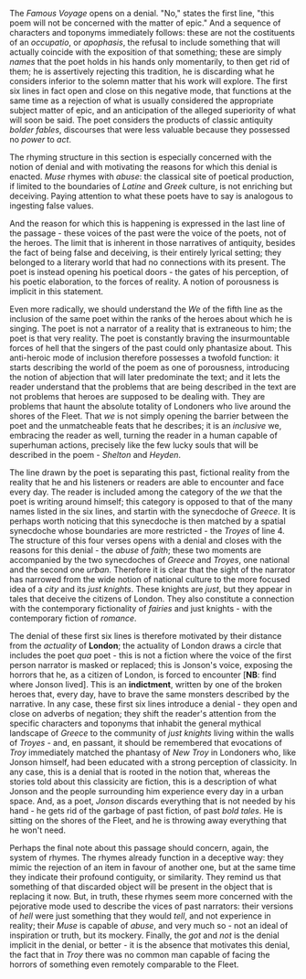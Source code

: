 The _Famous Voyage_ opens on a denial. "No," states the first line, "this poem will not be concerned with the matter of epic." And a sequence of characters and toponyms immediately follows: these are not the costituents of an _occupatio_, or _apophasis_, the refusal to include something that will actually coincide with the exposition of that something; these are simply _names_ that the poet holds in his hands only momentarily, to then get rid of them; he is assertively rejecting this tradition, he is discarding what he considers inferior to the solemn matter that his work will explore. The first six lines in fact open and close on this negative mode, that functions at the same time as a rejection of what is usually considered the appropriate subject matter of epic, and an anticipation of the alleged superiority of what will soon be said. The poet considers the products of classic antiquity _bolder fables_, discourses that were less valuable because they possessed no _power_ to _act_.

The rhyming structure in this section is especially concerned with the notion of denial and with motivating the reasons for which this denial is enacted. _Muse_ rhymes with _abuse_: the classical site of poetical production, if limited to the boundaries of _Latine_ and _Greek_ culture, is not enriching but deceiving. Paying attention to what these poets have to say is analogous to ingesting false values.

And the reason for which this is happening is expressed in the last line of the passage - these voices of the past were the voice of the poets, not of the heroes. The limit that is inherent in those narratives of antiquity, besides the fact of being false and deceiving, is their entirely lyrical setting; they belonged to a literary world that had no connections with its present. The poet is instead opening his poetical doors - the gates of his perception, of his poetic elaboration, to the forces of reality. A notion of porousness is implicit in this statement.

Even more radically, we should understand the _We_ of the fifth line as the inclusion of the same poet within the ranks of the heroes about which he is singing. The poet is not a narrator of a reality that is extraneous to him; the poet is that very reality. The poet is constantly braving the insurmountable forces of hell that the singers of the past could only phantasize about.
This anti-heroic mode of inclusion therefore possesses a twofold function: it starts describing the world of the poem as one of porousness, introducing the notion of abjection that will later predominate the text; and it lets the reader understand that the problems that are being described in the text are not problems that heroes are supposed to be dealing with. They are problems that haunt the absolute totality of Londoners who live around the shores of the Fleet. That _we_ is not simply opening the barrier between the poet and the unmatcheable feats that he describes; it is an _inclusive_ we, embracing the reader as well, turning the reader in a human capable of superhuman actions, precisely like the few lucky souls that will be described in the poem - _Shelton_ and _Heyden_.

The line drawn by the poet is separating this past, fictional reality from the reality that he and his listeners or readers are able to encounter and face every day. The reader is included among the category of the _we_ that the poet is writing around himself; this category is opposed to that of the many names listed in the six lines, and startin with the synecdoche of _Greece_. It is perhaps worth noticing that this synecdoche is then matched by a spatial synecdoche whose boundaries are more restricted - the _Troyes_ of line 4. The structure of this four verses opens with a denial and closes with the reasons for this denial - the _abuse_ of _faith_; these two moments are accompanied by the two synecdoches of _Greece_ and _Troyes_, one national and the second one _urban_. Therefore it is clear that the sight of the narrator has narrowed from the wide notion of national culture to the more focused idea of a _city_ and its _just knights_. These knights are _just_, but they appear in tales that deceive the citizens of London. They also constitute a connection with the contemporary fictionality of _fairies_ and just knights - with the contemporary fiction of _romance_.

The denial of these first six lines is therefore motivated by their distance from the _actuality_ of __London__; the actuality of London draws a circle that includes the poet _qua_ poet - this is not a fiction where the voice of the first person narrator is masked or replaced; this is Jonson's voice, exposing the horrors that he, as a citizen of London, is forced to encounter [__NB__: find where Jonson lived]. This is an __indictment__, written by one of the broken heroes that, every day, have to brave the same monsters described by the narrative. In any case, these first six lines introduce a denial - they open and close on adverbs of negation; they shift the reader's attention from the specific characters and toponyms that inhabit the general mythical landscape of _Greece_ to the community of _just knights_ living within the walls of _Troyes_ - and, en passant, it should be remembered that evocations of _Troy_ immediately matched the phantasy of _New Troy_ in Londoners who, like Jonson himself, had been educated with a strong perception of classicity. In any case, this is a denial that is rooted in the notion that, whereas the stories told about this classicity are fiction, this is a description of what Jonson and the people surrounding him experience every day in a urban space. And, as a poet, _Jonson_ discards everything that is not needed by his hand - he gets rid of the garbage of past fiction, of past _bold tales_. He is sitting on the shores of the Fleet, and he is throwing away everything that he won't need.

Perhaps the final note about this passage should concern, again, the system of rhymes. The rhymes already function in a deceptive way: they mimic the rejection of an item in favour of another one, but at the same time they indicate their profound contiguity, or similarity. They remind us that something of that discarded object will be present in the object that is replacing it now. But, in truth, these rhymes seem more concerned with the pejorative mode used to describe the vices of past narrators: their versions of _hell_ were just something that they would _tell_, and not experience in reality; their _Muse_ is capable of _abuse_, and very much so - not an ideal of inspiration or truth, but its mockery. Finally, the _got_ and _not_ is the denial implicit in the denial, or better - it is the absence that motivates this denial, the fact that in _Troy_ there was no common man capable of facing the horrors of something even remotely comparable to the Fleet.
